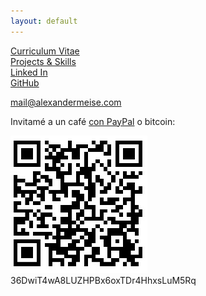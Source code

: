 ```yaml
---
layout: default
---
```

[Curriculum Vitae](https://alexmeise.github.io/cv)  
[Projects & Skills](http://alexmeise.github.io/projects)  
[Linked In](https://www.linkedin.com/in/alexander-meise-7574a153/)  
[GitHub](https://github.com/alexmeise)  

mail@alexandermeise.com  

  













Invitamé a un café [con PayPal](https://www.paypal.me/MeiseVillar) o bitcoin:
  
![Acepto bitcoin](btc.jpg)  
36DwiT4wA8LUZHPBx6oxTDr4HhxsLuM5Rq
